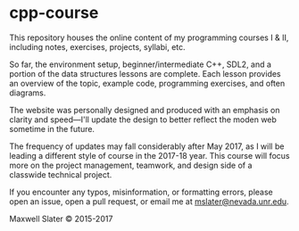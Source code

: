 # cpp-course

This repository houses the online content of my programming courses I & II, including notes, exercises, projects, syllabi, etc.

So far, the environment setup, beginner/intermediate C++, SDL2, and a portion of the data structures lessons are complete.
Each lesson provides an overview of the topic, example code, programming exercises, and often diagrams.  

The website was personally designed and produced with an emphasis on clarity and speed&mdash;I'll update the design to better reflect the moden web sometime in the future.  

The frequency of updates may fall considerably after May 2017, as I will be leading a different style of course in the 2017-18 year. This course will focus more on the project management, teamwork, and design side of a classwide technical project.  

If you encounter any typos, misinformation, or formatting errors, please open an issue, open a pull request, or email me at [mslater@nevada.unr.edu](mailto:mslater@nevada.unr.edu).  

Maxwell Slater © 2015-2017
